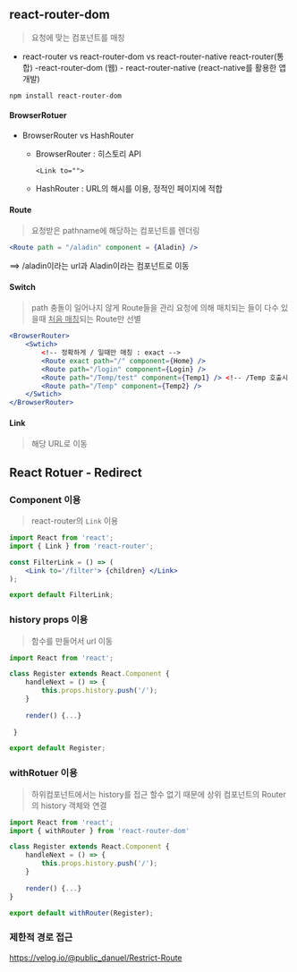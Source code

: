## react-router-dom

> 요청에 맞는 컴포넌트를 매칭

- react-router vs react-router-dom vs react-router-native
  react-router(통합)		  -react-router-dom (웹)
  							  			- react-router-native (react-native를 활용한 앱개발)

~~~shell
npm install react-router-dom
~~~



#### BrowserRotuer

- BrowserRouter vs HashRouter
  - BrowserRouter : 히스토리 API
  
    `<Link to="">`
  
  - HashRouter : URL의 해시를 이용, 정적인 페이지에 적합

#### Route

> 요청받은 pathname에 해당하는 컴포넌트를 렌더링

~~~jsx
<Route path = "/aladin" component = {Aladin} />
~~~

==> /aladin이라는 url과 Aladin이라는 컴포넌트로 이동

#### Switch

> path 충돌이 일어나지 않게 Route들을 관리
> 요청에 의해 매치되는 <Route> 들이 다수 있을때 <u>처음 매칭</u>되는 Route만 선별

~~~jsx
<BrowserRouter>
    <Swtich>
    	<!-- 정확하게 / 일때만 매칭 : exact -->
    	<Route exact path="/" component={Home} /> 
    	<Route path="/login" component={Login} />
        <Route path="/Temp/test" component={Temp1} /> <!-- /Temp 호출시 여기로 이동 -->
        <Route path="/Temp" component={Temp2} />
	</Swtich>
</BrowserRouter>
~~~



#### Link

> 해당 URL로 이동





## React Rotuer - Redirect

### Component 이용

> react-router의 `Link` 이용

~~~jsx
import React from 'react'; 
import { Link } from 'react-router'; 

const FilterLink = () => ( 
    <Link to='/filter'> {children} </Link> 
); 

export default FilterLink;
~~~



### history props 이용

> 함수를 만들어서 url 이동

~~~jsx
import React from 'react'; 

class Register extends React.Component { 
    handleNext = () => { 
        this.props.history.push('/'); 
    } 
    
    render() {...} 
             
 } 

export default Register;
~~~



### withRotuer 이용

> 하위컴포넌트에서는 history를 접근 할수 없기 때문에
> 상위 컴포넌트의 Router의 history 객체와 연결

~~~jsx
import React from 'react'; 
import { withRouter } from 'react-router-dom' 

class Register extends React.Component { 
    handleNext = () => { 
        this.props.history.push('/'); 
    } 
    
    render() {...} 
} 

export default withRouter(Register);
~~~



### 제한적 경로 접근

https://velog.io/@public_danuel/Restrict-Route

